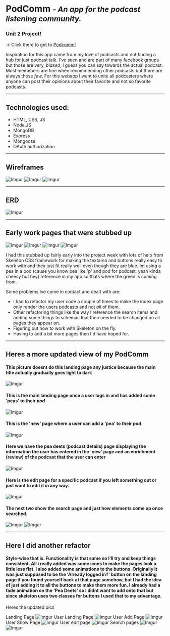 # **PodComm** <small>*- An app for the podcast listening community.*</small>
### Unit 2 Project! 

→ Click there to get to [Podcomm!](https://podcomm.herokuapp.com/)

Inspiration for this app came from my love of podcasts and not finding a hub for just podcast talk.  I've seen and are part of many facebook groups but those are very, *biased*, I guess you can say towards the actual podcast.  Most memebers are fine when recommending other podcasts but there are always those *few*. For this webapp I want to unite all podcasters where anyone can post their opinions about their favorite and not so favorite podcasts.

---

## Technologies used:
- HTML, CSS, JS
- Node.JS
- MongoDB
- Express
- Mongoose
- OAuth authorization

---

## Wireframes
![Imgur](https://i.imgur.com/hpZlrvK.png)
![Imgur](https://i.imgur.com/OYJ2lba.png)
![Imgur](https://i.imgur.com/Kq87zJd.png)

---

## ERD 
![Imgur](https://i.imgur.com/fDIOZmp.png)

---

## Early work pages that were stubbed up

![Imgur](https://i.imgur.com/xZ8EWav.png)
![Imgur](https://i.imgur.com/SzpYPp1.png)
![Imgur](https://i.imgur.com/4KGR2Lp.png)
![Imgur](https://i.imgur.com/Uvu5oR1.png)

I had this stubbed up fairly early into the project week with lots of help from Skeleton CSS framework for making the textarea and buttons really easy to work with and they just fit really well even though they are blue. Im using a pea in a pod (cause you know pea like 'p' and pod for podcast, yeah kinda cheesy but hey) reference in my app so thats where the green is coming from. 

Some problems Ive come in contact and dealt with are:
- I had to refactor my user code a couple of times to make the index page only render the users podcasts and not *all* of them.
- Other refactoring things like the way I reference the search items and adding some things to schemas that then needed to be changed on all pages they appear on.
- Figuring out how to work with Skeleton on the fly.
- Having to add a bit more pages then I'd have hoped for.


---

## Heres a more updated view of my PodComm

#### This picture doesnt do this landing page any justice because the main title actually gradually goes light to dark

![Imgur](https://i.imgur.com/wLApQjc.png)

#### This is the main landing page once a user logs in and has added some 'peas' to their *pod* 

![Imgur](https://i.imgur.com/J4Z9DbC.png)

#### This is the 'new' page where a user can add a 'pea' to their *pod*.

![Imgur](https://i.imgur.com/Ejm2R7P.png)


#### Here we have the pea deets (podcast details) page displaying the information the user has entered in the 'new' page and an enrichment (review) of the podcast that the user can enter 

![Imgur](https://i.imgur.com/b3N2hz1.png)

#### Here is the edit page for a specific podcast if you left something out or just want to edit it in any way.

![Imgur](https://i.imgur.com/74SDgI9.png)

#### The next two show the search page and just how elements come up once searched.

![Imgur](https://i.imgur.com/kkEMfwC.png)
![Imgur](https://i.imgur.com/wfzzOxr.png)

---

## Here I did another refactor
#### Style-wise that is. Functionality is that same so I'll try and keep things consistent. All i really added was some icons to make the pages look a little less flat.  I also added some animations to the buttons.  Originally it was just supposed to be the 'Already logged in?' button on the landing page if you found yourself back at that page somehow, but I had the idea of just adding it to all the buttons to make them more fun.  I already had a fade animation on the 'Pea Deets' so i didnt want to add onto that but since skeleton uses two classes for buttons I used that to my advantage. 

Heres the updated pics 

Landing Page
![Imgur](https://i.imgur.com/uZQTPWs.png)
User Landing Page
![Imgur](https://i.imgur.com/fHszmdx.png)
User Add Page
![Imgur](https://i.imgur.com/TlwXrnH.png)
User Show Page
![Imgur](https://i.imgur.com/Myg6WSB.png)
User edit page
![Imgur](https://i.imgur.com/Q6gUX8w.png)
Search pages
![Imgur](https://i.imgur.com/AcUTuYK.png)
![Imgur](https://i.imgur.com/OdXuryw.png)

